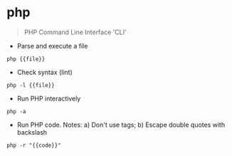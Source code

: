 # php

> PHP Command Line Interface 'CLI'

- Parse and execute a file

`php {{file}}`

- Check syntax (lint)

`php -l {{file}}`

- Run PHP interactively

`php -a`

- Run PHP code. Notes: a) Don't use <? ?> tags; b) Escape double quotes with backslash

`php -r "{{code}}"`